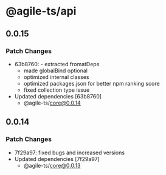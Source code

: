 # @agile-ts/api

## 0.0.15

### Patch Changes

- 63b8760: - extracted fromatDeps
  - made globalBind optional
  - optimized internal classes
  - optimized packages.json for better npm ranking score
  - fixed collection type issue
- Updated dependencies [63b8760]
  - @agile-ts/core@0.0.14

## 0.0.14

### Patch Changes

- 7f29a97: fixed bugs and increased versions
- Updated dependencies [7f29a97]
  - @agile-ts/core@0.0.13
